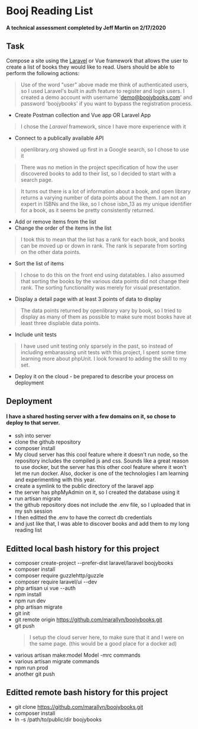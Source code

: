 # Booj Reading List

#### A technical assessment completed by Jeff Martin on 2/17/2020

## Task

Compose a site using the [Laravel](https://laravel.com/) or Vue framework that allows the user to create a list of books they would like to read. Users should be able to perform the following actions:

> Use of the word "user" above made me think of authenticated users, so I used Laravel's built in auth feature to register and login users. I created a demo account with username 'demo@boojybooks.com' and password 'boojybooks' if you want to bypass the registration process.

-   Create Postman collection and Vue app OR Laravel App

> I chose the _Laravel_ framework, since I have more experience with it

-   Connect to a publically available API

> openlibrary.org showed up first in a Google search, so I chose to use it

> There was no metion in the project specification of how the user discovered books to add to their list, so I decided to start with a search page.

> It turns out there is a lot of information about a book, and open library returns a varying number of data points about the them. I am not an expert in ISBNs and the like, so I chose isbn_13 as my unique identifier for a book, as it seems be pretty consistently returned.

-   Add or remove items from the list
-   Change the order of the items in the list

> I took this to mean that the list has a rank for each book, and books can be moved up or down in rank. The rank is separate from sorting on the other data points.

-   Sort the list of items

> I chose to do this on the front end using datatables. I also assumed that sorting the books by the various data points did not change their rank. The sorting functionality was merely for visual presentation.

-   Display a detail page with at least 3 points of data to display

> The data points returned by openlibrary vary by book, so I tried to display as many of them as possible to make sure most books have at least three displable data points.

-   Include unit tests

> I have used unit testing only sparsely in the past, so instead of including embarassing unit tests with this project, I spent some time learning more about phpUnit. I look forward to adding the skill to my set.

-   Deploy it on the cloud - be prepared to describe your process on deployment

## Deployment

#### I have a shared hosting server with a few domains on it, so chose to deploy to that server.

-   ssh into server
-   clone the github repository
-   composer install
-   My cloud server has this cool feature where it doesn't run node, so the repository includes the compiled js and css. Sounds like a great reason to use docker, but the server has this other cool feature where it won't let me run docker. Also, docker is one of the technologies I am learning and experimenting with this year.
-   create a symlink to the public directory of the laravel app
-   the server has phpMyAdmin on it, so I created the database using it
-   run artisan migrate
-   the github repository does not include the .env file, so I uploaded that in my ssh session
-   I then editted the .env to have the correct db credentials
-   and just like that, I was able to discover books and add them to my long reading list

## Editted local bash history for this project

-   composer create-project --prefer-dist laravel/laravel boojybooks
-   composer install
-   composer require guzzlehttp/guzzle
-   composer require laravel/ui --dev
-   php artisan ui vue --auth
-   npm install
-   npm run dev
-   php artisan migrate
-   git init
-   git remote origin https://github.com/marallyn/boojybooks.git
-   git push
    > I setup the cloud server here, to make sure that it and I were on the same page. (this would be a good place for a docker ad)
-   various artisan make:model Model -mrc commands
-   various artisan migrate commands
-   npm run prod
-   another git push

## Editted remote bash history for this project

-   git clone https://github.com/marallyn/boojybooks.git
-   composer install
-   ln -s /path/to/public/dir boojybooks
